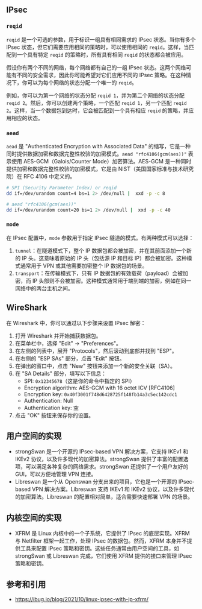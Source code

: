 ## IPsec

### `reqid`

`reqid` 是一个可选的参数，用于标识一组具有相同需求的 IPsec 状态。当你有多个 IPsec 状态，但它们需要应用相同的策略时，可以使用相同的 `reqid`。这样，当匹配到一个具有特定 `reqid` 的策略时，所有具有相同 `reqid` 的状态都会被应用。

假设你有两个不同的网络，每个网络都有自己的一组 IPsec 状态。这两个网络可能有不同的安全需求，因此你可能希望对它们应用不同的 IPsec 策略。在这种情况下，你可以为每个网络的状态分配一个唯一的 `reqid`。

例如，你可以为第一个网络的状态分配 `reqid 1`，并为第二个网络的状态分配 `reqid 2`。然后，你可以创建两个策略，一个匹配 `reqid 1`，另一个匹配 `reqid 2`。这样，当一个数据包到达时，它会被匹配到一个具有相应 `reqid` 的策略，并应用相应的状态。

### `aead`

`aead` 是 "Authenticated Encryption with Associated Data" 的缩写，它是一种同时提供数据加密和数据完整性校验的加密模式。`aead "rfc4106(gcm(aes))"` 表示使用 AES-GCM（Galois/Counter Mode）加密算法。AES-GCM 是一种同时提供加密和数据完整性校验的加密模式，它是由 NIST（美国国家标准与技术研究院）在 RFC 4106 中定义的。

```bash
# SPI (Security Parameter Index) or reqid
dd if=/dev/urandom count=4 bs=1 2> /dev/null |  xxd -p -c 8

# aead "rfc4106(gcm(aes))"
dd if=/dev/urandom count=20 bs=1 2> /dev/null |  xxd -p -c 40
```

### `mode`

在 IPsec 配置中，`mode` 参数用于指定 IPsec 隧道的模式。有两种模式可以选择：

1. `tunnel`：在隧道模式下，整个 IP 数据包都会被加密，并在其前面添加一个新的 IP 头。这意味着原始的 IP 头（包括源 IP 和目标 IP）都会被加密。这种模式通常用于 VPN 或其他需要加密整个 IP 数据包的场景。
2. `transport`：在传输模式下，只有 IP 数据包的有效载荷（payload）会被加密，而 IP 头部则不会被加密。这种模式通常用于端到端的加密，例如在同一网络中的两台主机之间。

## WireShark

在 Wireshark 中，你可以通过以下步骤来设置 IPsec 解密：

1. 打开 Wireshark 并开始捕获数据包。
2. 在菜单栏中，选择 "Edit" -> "Preferences"。
3. 在左侧的列表中，展开 "Protocols"，然后滚动到底部并找到 "ESP"。
4. 在右侧的 "ESP SAs" 部分，点击 "Edit" 按钮。
5. 在弹出的窗口中，点击 "New" 按钮来添加一个新的安全关联（SA）。
6. 在 "SA Details" 部分，填写以下信息：
   - SPI: `0x12345678`（这是你的命令中指定的 SPI）
   - Encryption algorithm: AES-GCM with 16 octet ICV [RFC4106]
   - Encryption key: `0x40f3001f748d6428725f148fb14a3c5ec142cdc1`
   - Authentication: Null
   - Authentication key: 空
7. 点击 "OK" 按钮来保存你的设置。

## 用户空间的实现

- strongSwan 是一个开源的 IPsec-based VPN 解决方案，它支持 IKEv1 和 IKEv2 协议，以及许多现代的加密算法。strongSwan 提供了丰富的配置选项，可以满足各种复杂的网络需求。strongSwan 还提供了一个用户友好的 GUI，可以方便地管理 VPN 连接。
- Libreswan 是一个从 Openswan 分支出来的项目，它也是一个开源的 IPsec-based VPN 解决方案。Libreswan 支持 IKEv1 和 IKEv2 协议，以及许多现代的加密算法。Libreswan 的配置相对简单，适合需要快速部署 VPN 的场景。

## 内核空间的实现

- XFRM 是 Linux 内核中的一个子系统，它提供了 IPsec 的底层实现。XFRM 与 Netfilter 框架一起工作，处理 IPsec 的数据包。然而，XFRM 本身并不提供工具来配置 IPsec 策略和密钥。这些任务通常由用户空间的工具，如 strongSwan 或 Libreswan 完成，它们使用 XFRM 提供的接口来管理 IPsec 策略和密钥。

## 参考和引用

- https://ibug.io/blog/2021/10/linux-ipsec-with-ip-xfrm/
